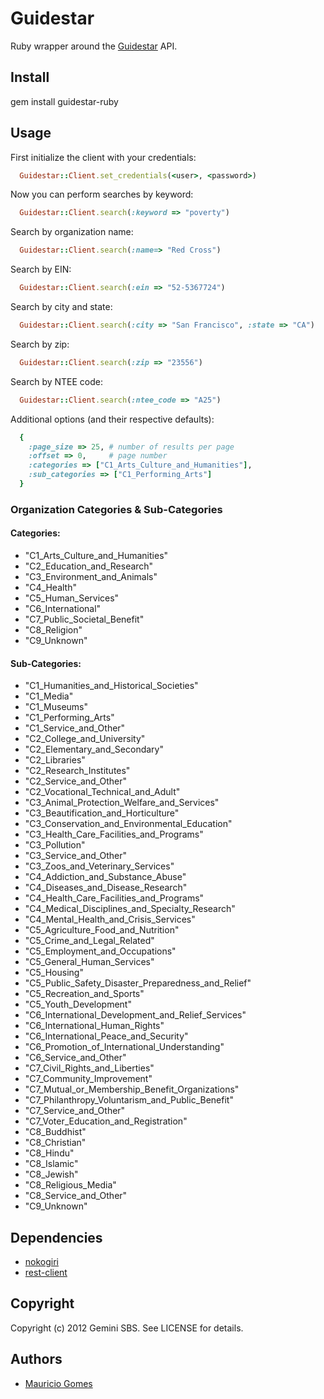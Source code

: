 # Guidestar

Ruby wrapper around the [Guidestar](http://guidestar.org) API.

## Install

  gem install guidestar-ruby

## Usage

First initialize the client with your credentials:

```ruby
  Guidestar::Client.set_credentials(<user>, <password>)
```

Now you can perform searches by keyword:

```ruby
  Guidestar::Client.search(:keyword => "poverty")
```

Search by organization name:

```ruby
  Guidestar::Client.search(:name=> "Red Cross")
```

Search by EIN:

```ruby
  Guidestar::Client.search(:ein => "52-5367724")
```

Search by city and state:

```ruby
  Guidestar::Client.search(:city => "San Francisco", :state => "CA")
```

Search by zip:

```ruby
  Guidestar::Client.search(:zip => "23556")
```

Search by NTEE code:

```ruby
  Guidestar::Client.search(:ntee_code => "A25")
```

Additional options (and their respective defaults):

```ruby
  {
    :page_size => 25, # number of results per page
    :offset => 0,     # page number
    :categories => ["C1_Arts_Culture_and_Humanities"],
    :sub_categories => ["C1_Performing_Arts"]
  }
```

### Organization Categories & Sub-Categories

#### Categories:

* "C1_Arts_Culture_and_Humanities"
* "C2_Education_and_Research"
* "C3_Environment_and_Animals"
* "C4_Health"
* "C5_Human_Services"
* "C6_International"
* "C7_Public_Societal_Benefit"
* "C8_Religion"
* "C9_Unknown"

#### Sub-Categories:

* "C1_Humanities_and_Historical_Societies"
* "C1_Media"
* "C1_Museums"
* "C1_Performing_Arts"
* "C1_Service_and_Other"
* "C2_College_and_University"
* "C2_Elementary_and_Secondary"
* "C2_Libraries"
* "C2_Research_Institutes"
* "C2_Service_and_Other"
* "C2_Vocational_Technical_and_Adult"
* "C3_Animal_Protection_Welfare_and_Services"
* "C3_Beautification_and_Horticulture"
* "C3_Conservation_and_Environmental_Education"
* "C3_Health_Care_Facilities_and_Programs"
* "C3_Pollution"
* "C3_Service_and_Other"
* "C3_Zoos_and_Veterinary_Services"
* "C4_Addiction_and_Substance_Abuse"
* "C4_Diseases_and_Disease_Research"
* "C4_Health_Care_Facilities_and_Programs"
* "C4_Medical_Disciplines_and_Specialty_Research"
* "C4_Mental_Health_and_Crisis_Services"
* "C5_Agriculture_Food_and_Nutrition"
* "C5_Crime_and_Legal_Related"
* "C5_Employment_and_Occupations"
* "C5_General_Human_Services"
* "C5_Housing"
* "C5_Public_Safety_Disaster_Preparedness_and_Relief"
* "C5_Recreation_and_Sports"
* "C5_Youth_Development"
* "C6_International_Development_and_Relief_Services"
* "C6_International_Human_Rights"
* "C6_International_Peace_and_Security"
* "C6_Promotion_of_International_Understanding"
* "C6_Service_and_Other"
* "C7_Civil_Rights_and_Liberties"
* "C7_Community_Improvement"
* "C7_Mutual_or_Membership_Benefit_Organizations"
* "C7_Philanthropy_Voluntarism_and_Public_Benefit"
* "C7_Service_and_Other"
* "C7_Voter_Education_and_Registration"
* "C8_Buddhist"
* "C8_Christian"
* "C8_Hindu"
* "C8_Islamic"
* "C8_Jewish"
* "C8_Religious_Media"
* "C8_Service_and_Other"
* "C9_Unknown"

## Dependencies

* [nokogiri](http://github.com/tenderlove/nokogiri)
* [rest-client](http://github.com/archiloque/rest-client)

## Copyright

Copyright (c) 2012 Gemini SBS. See LICENSE for details.

## Authors

* [Mauricio Gomes](http://github.com/mgomes)
